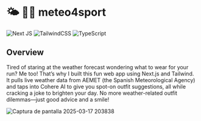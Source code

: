 # 🌤️ 🏃🏽 meteo4sport
![Next JS](https://img.shields.io/badge/Next-black?style=flat-square&logo=next.js&logoColor=white)
![TailwindCSS](https://img.shields.io/badge/tailwindcss-%2338B2AC.svg?style=flat-square&logo=tailwind-css&logoColor=white)
![TypeScript](https://img.shields.io/badge/typescript-%23007ACC.svg?style=flat-square&logo=typescript&logoColor=white)

## Overview
Tired of staring at the weather forecast wondering what to wear for your run? Me too! That’s why I built this fun web app using Next.js and Tailwind. It pulls live weather data from AEMET (the Spanish Meteorological Agency) and taps into Cohere AI to give you spot-on outfit suggestions, all while cracking a joke to brighten your day. No more weather-related outfit dilemmas—just good advice and a smile!

![Captura de pantalla 2025-03-17 203838](https://github.com/user-attachments/assets/a810d06f-6c57-4ba7-ad88-d387a54dfcc3)
